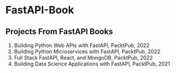 # FastAPI-Book

## Projects From FastAPI Books

1. Building Python Web APIs with FastAPI, PacktPub, 2022
2. Building Python Microservices with FastAPI, PacktPub, 2022
3. Full Stack FastAPI, React, and MongoDB, PacktPub, 2022
4. Building Data Science Applications with FastAPI, PacktPub, 2021
